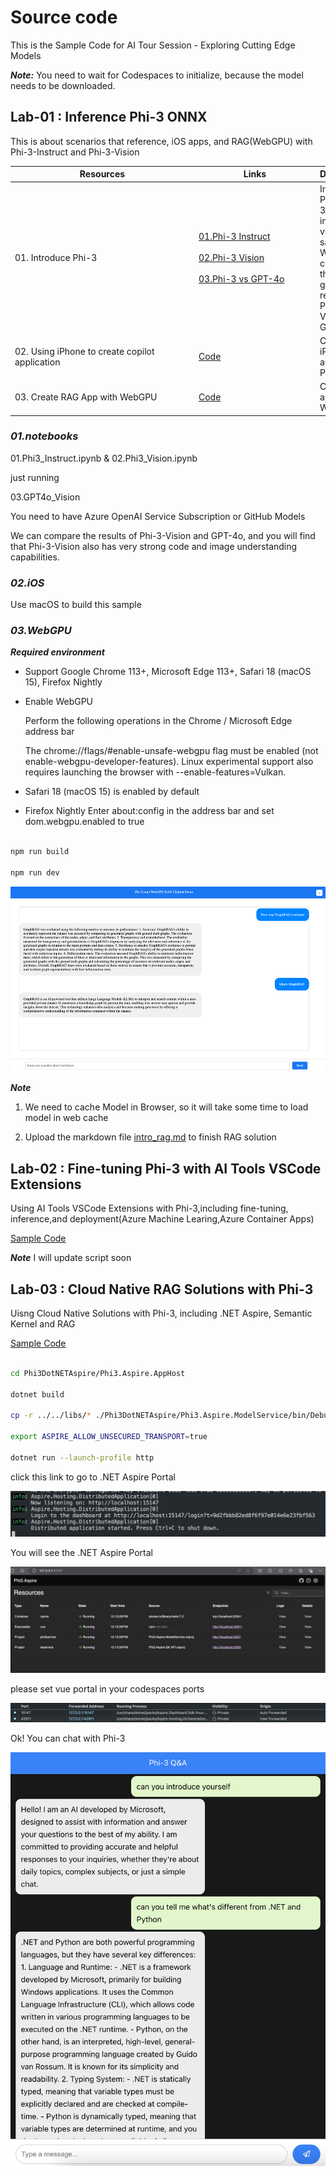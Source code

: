 # Source code

This is the Sample Code for AI Tour Session - Exploring Cutting Edge Models


***Note:*** You need to wait for Codespaces to initialize, because the model needs to be downloaded.


## Lab-01 : Inference Phi-3 ONNX

This is about scenarios that reference, iOS apps, and RAG(WebGPU) with Phi-3-Instruct and Phi-3-Vision 

| <div style="width:280px">Resources</div>          | <div style="width:180px">Links</div>                           | Description |
|-------------------|----------------------------------|-------------------|
| 01. Introduce Phi-3  | [01.Phi-3 Instruct](../src/01.InferencePhi3/01.notebooks/01.Phi3_Instruct.ipynb) <br/><br/> [02.Phi-3 Vision](../src/01.InferencePhi3/01.notebooks/02.Phi3_Vision.ipynb) <br/><br/> [03.Phi-3 vs GPT-4o](../src/01.InferencePhi3/01.notebooks/03.GPT4o_Vision.ipynb) | Introduce Phi-3,including instruct and vision samples. We can compare the generation result with Phi-3 Vision and GPT-4o  |
| 02. Using iPhone to create copilot application    | [Code](../src/01.InferencePhi3/02.ios/) | Create iPhone chat apps witn Phi-3 mini |
| 03. Create RAG App with WebGPU   | [Code](../src/01.InferencePhi3/03.chat/) | Create RAG app with WebGPU |


### ***01.notebooks***

01.Phi3_Instruct.ipynb & 02.Phi3_Vision.ipynb 

just running

03.GPT4o_Vision 

You need to have Azure OpenAI Service Subscription or GitHub Models

We can compare the results of Phi-3-Vision and GPT-4o, and you will find that Phi-3-Vision also has very strong code and image understanding capabilities.



### ***02.iOS***

Use macOS to build this sample

### ***03.WebGPU***


***Required environment***

- Support Google Chrome 113+, Microsoft Edge 113+, Safari 18 (macOS 15), Firefox Nightly

- Enable WebGPU

    Perform the following operations in the Chrome / Microsoft Edge address bar

    The chrome://flags/#enable-unsafe-webgpu flag must be enabled (not enable-webgpu-developer-features). Linux experimental support also requires launching the browser with --enable-features=Vulkan.

- Safari 18 (macOS 15) is enabled by default

- Firefox Nightly Enter about:config in the address bar and set dom.webgpu.enabled to true

```bash

npm run build

npm run dev

```


![0201](../src/imgs/0201.png)

***Note*** 

1. We need to cache Model in Browser, so it will take some time to load model in web cache

2. Upload the markdown file [intro_rag.md](../src/01.InferencePhi3/docs/intro_rag.md) to finish RAG solution



## Lab-02 : Fine-tuning Phi-3 with AI Tools VSCode Extensions

Using AI Tools VSCode Extensions with Phi-3,including fine-tuning, inference,and deployment(Azure Machine Learing,Azure Container Apps)

[Sample Code](./02.AIToolsSolutionE2E/)

***Note*** I will update script soon


## Lab-03 : Cloud Native RAG Solutions with Phi-3

Uisng Cloud Native Solutions with Phi-3, including .NET Aspire, Semantic Kernel and RAG

[Sample Code](./03.CloudNativeRAG/)


```bash

cd Phi3DotNETAspire/Phi3.Aspire.AppHost

dotnet build

cp -r ../../libs/* ./Phi3DotNETAspire/Phi3.Aspire.ModelService/bin/Debug/net8.0/runtimes/linux-x64/native

export ASPIRE_ALLOW_UNSECURED_TRANSPORT=true 

dotnet run --launch-profile http

```

click this link to go to .NET Aspire Portal

![0301](../src/imgs/0301.png)

You will see the .NET Aspire Portal

![0302](../src/imgs/0302.png)

please set vue portal in your codespaces ports

![0303](../src/imgs/0303.png)

Ok! You can chat with Phi-3 


![0304](../src/imgs/0304.png)



